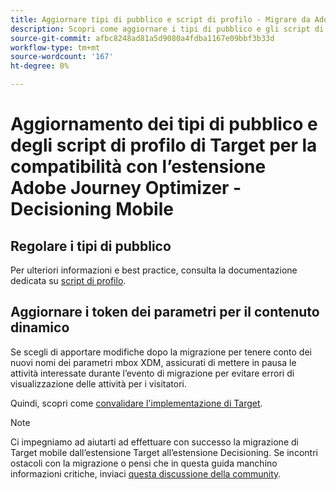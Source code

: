 ```yaml
---
title: Aggiornare tipi di pubblico e script di profilo - Migrare da Adobe Target a Adobe Journey Optimizer - Estensione Decisioning per dispositivi mobili
description: Scopri come aggiornare i tipi di pubblico e gli script di profilo di Adobe Target per verificarne la compatibilità con Experience Platform Web SDK.
source-git-commit: afbc8248ad81a5d9080a4fdba1167e09bbf3b33d
workflow-type: tm+mt
source-wordcount: '167'
ht-degree: 0%

---
```


# Aggiornamento dei tipi di pubblico e degli script di profilo di Target per la compatibilità con l’estensione Adobe Journey Optimizer - Decisioning Mobile


## Regolare i tipi di pubblico


Per ulteriori informazioni e best practice, consulta la documentazione dedicata su [script di profilo](https://experienceleague.adobe.com/docs/target/using/audiences/visitor-profiles/profile-parameters.html).

## Aggiornare i token dei parametri per il contenuto dinamico



Se scegli di apportare modifiche dopo la migrazione per tenere conto dei nuovi nomi dei parametri mbox XDM, assicurati di mettere in pausa le attività interessate durante l’evento di migrazione per evitare errori di visualizzazione delle attività per i visitatori.

Quindi, scopri come [convalidare l&#39;implementazione di Target](validate.md).

>[!NOTE]
>
>Ci impegniamo ad aiutarti ad effettuare con successo la migrazione di Target mobile dall’estensione Target all’estensione Decisioning. Se incontri ostacoli con la migrazione o pensi che in questa guida manchino informazioni critiche, inviaci [questa discussione della community](https://experienceleaguecommunities.adobe.com/t5/adobe-experience-platform-data/tutorial-discussion-migrate-target-from-at-js-to-web-sdk/m-p/575587#M463).

